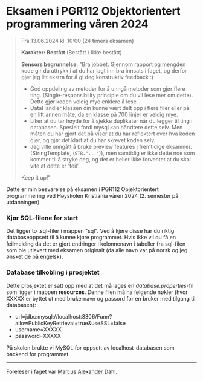 # Eksamen i PGR112 Objektorientert programmering våren 2024
> Fra 13.06.2024 kl. 10:00 (24 timers eksamen)
> 
> **Karakter: Bestått** (Bestått / Ikke bestått)
>
> **Sensors begrunnelse**:
> "Bra jobbet. Gjennom rapport og mengden kode gir du uttrykk i at du har lagt inn bra innsats i faget, og derfor gjør jeg litt ekstra for å gi deg konstruktiv feedback :)
> - God oppdeling av metoder for å unngå metoder som gjør flere ting. (Single-responsibility principle om du vil lese mer om dette). Dette gjør koden veldig mye enklere å lese.
> - DataHandler klassen din kunne vært delt opp i flere filer eller på en litt annen måte, da en klasse på 700 linjer er veldig mye. 
> - Liker at du tar høyde for å sjekke duplikater når du legger til ting i databasen. Spesielt fordi mysql kan håndtere dette selv. Men måten du har gjort det på viser at du har reflektert over hva koden gjør, og gjør det klart at du har skrevet koden selv.
> - Jeg ville unngått å bruke preview features i fremtidige eksamner. (StringTemplate, (`STR."..."`)), men samtidig er ikke dette noe som kommer til å stryke deg, og det er heller ikke forventet at du skal vite at dette er 'feil'.
> 
> Keep it up!"

Dette er min besvarelse på eksamen i PGR112 Objektorientert programmering ved Høyskolen Kristiania våren 2024 
(2. semester på utdanningen).

### Kjør SQL-filene før start
Det ligger to .sql-filer i mappen "sql". Ved å kjøre disse har du riktig databaseoppsett til å kunne kjøre programmet.
Hvis ikke vil du få en feilmelding da det er gjort endringer i kolonnenavn i tabeller fra sql-filen som ble utlevert 
med eksamen originalt (da alle navn var på norsk og jeg ønsket de på engelsk).

### Database tilkobling i prosjektet
Dette prosjektet er satt opp med at det må lages en _database.properties_-fil som ligger i mappen **resources**. 
Denne filen må ha følgende nøkler (hvor XXXXX er byttet ut med brukernavn og passord for en bruker
med tilgang til databasen): 
- url=jdbc:mysql://localhost:3306/Funn?allowPublicKeyRetrieval=true&useSSL=false
- username=XXXXX
- password=XXXXX

På skolen brukte vi MySQL for oppsett av localhost-databasen som backend for programmet.

-----

Foreleser i faget var [Marcus Alexander Dahl](https://www.linkedin.com/in/marcus-alexander-dahl/).
